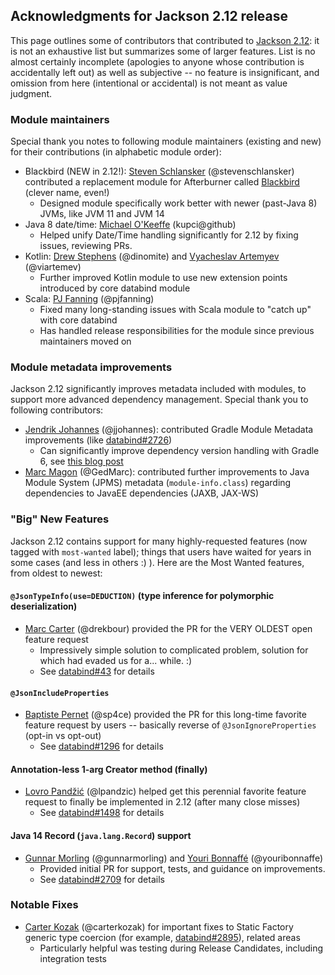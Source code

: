 ## Acknowledgments for Jackson 2.12 release

This page outlines some of contributors that contributed to [Jackson 2.12](Jackson-Release-2.12): it is not an exhaustive list but summarizes some of larger features. List is no almost certainly incomplete (apologies to anyone whose contribution is accidentally left out) as well as subjective -- no feature is insignificant, and omission from here (intentional or accidental) is not meant as value judgment.

###  Module maintainers

Special thank you notes to following module maintainers (existing and new) for their contributions (in alphabetic module order):

* Blackbird (NEW in 2.12!): [Steven Schlansker](https://github.com/stevenschlansker) (@stevenschlansker) contributed a replacement module for Afterburner called [Blackbird](https://github.com/FasterXML/jackson-modules-base/blob/master/blackbird/README.md) (clever name, even!)
    * Designed module specifically work better with newer (past-Java 8) JVMs, like JVM 11 and JVM 14
* Java 8 date/time: [Michael O'Keeffe](https://github.com/kupci) (kupci@github)
    * Helped unify Date/Time handling significantly for 2.12 by fixing issues, reviewing PRs.
* Kotlin: [Drew Stephens](https://github.com/dinomite) (@dinomite) and [Vyacheslav Artemyev](https://github.com/viartemev) (@viartemev)
    * Further improved Kotlin module to use new extension points introduced by core databind module
* Scala: [PJ Fanning](https://github.com/pjfanning) (@pjfanning)
    * Fixed many long-standing issues with Scala module to "catch up" with core databind
    * Has handled release responsibilities for the module since previous maintainers moved on

### Module metadata improvements

Jackson 2.12 significantly improves metadata included with modules, to support more advanced dependency management. Special thank you to following contributors:

* [Jendrik Johannes](https://github.com/jjohannes) (@jjohannes): contributed Gradle Module Metadata improvements (like [databind#2726](https://github.com/FasterXML/jackson-databind/issues/2726))
    * Can significantly improve dependency version handling with Gradle 6, see [this blog post](https://blog.gradle.org/alignment-with-gradle-module-metadata)
* [Marc Magon](https://github.com/GedMarc) (@GedMarc): contributed further improvements to Java Module System (JPMS) metadata (`module-info.class`) regarding dependencies to JavaEE dependencies (JAXB, JAX-WS)

### "Big" New Features

Jackson 2.12 contains support for many highly-requested features (now tagged with `most-wanted` label); things that users have waited for years in some cases (and less in others :) ). Here are the Most Wanted features, from oldest to newest:

#### `@JsonTypeInfo(use=DEDUCTION)` (type inference for polymorphic deserialization)

* [Marc Carter](https://github.com/drekbour) (@drekbour) provided the PR for the VERY OLDEST open feature request
    * Impressively simple solution to complicated problem, solution for which had evaded us for a... while. :)
    * See [databind#43](https://github.com/FasterXML/jackson-databind/issues/43) for details

#### `@JsonIncludeProperties`

* [Baptiste Pernet](https://github.com/sp4ce) (@sp4ce) provided the PR for this long-time favorite feature request by users -- basically reverse of `@JsonIgnoreProperties` (opt-in vs opt-out)
    * See [databind#1296](https://github.com/FasterXML/jackson-databind/issues/1296) for details

#### Annotation-less 1-arg Creator method (finally)

* [Lovro Pandžić](https://github.com/lpandzic) (@lpandzic) helped get this perennial favorite feature request to finally be implemented in 2.12 (after many close misses)
    * See [databind#1498](https://github.com/FasterXML/jackson-databind/issues/1498) for details

#### Java 14 Record (`java.lang.Record`) support

* [Gunnar Morling](https://github.com/gunnarmorling) (@gunnarmorling) and [Youri Bonnaffé](https://github.com/youribonnaffe) (@youribonnaffe)
    * Provided initial PR for support, tests, and guidance on improvements.
    * See [databind#2709](https://github.com/FasterXML/jackson-databind/issues/2709) for details

### Notable Fixes

* [Carter Kozak](https://github.com/carterkozak) (@carterkozak) for important fixes to Static Factory generic type coercion (for example, [databind#2895](https://github.com/FasterXML/jackson-databind/issues/2895)), related areas
    * Particularly helpful was testing during Release Candidates, including integration tests
